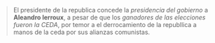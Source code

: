 > El presidente de la republica concede la *presidencia del gobierno* a **Aleandro lerroux**, a pesar de que los *ganadores de las elecciones fueron la CEDA*,  por temor a el derrocamiento de la republlica a manos de la ceda por sus alianzas comunistas.
